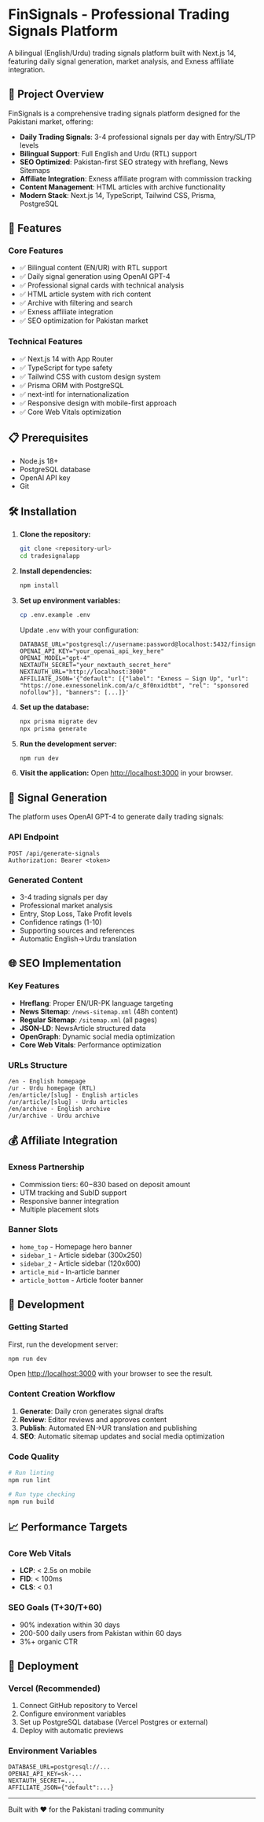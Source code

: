 # FinSignals - Professional Trading Signals Platform

A bilingual (English/Urdu) trading signals platform built with Next.js 14, featuring daily signal generation, market analysis, and Exness affiliate integration.

## 🎯 Project Overview

FinSignals is a comprehensive trading signals platform designed for the Pakistani market, offering:

- **Daily Trading Signals**: 3-4 professional signals per day with Entry/SL/TP levels
- **Bilingual Support**: Full English and Urdu (RTL) support
- **SEO Optimized**: Pakistan-first SEO strategy with hreflang, News Sitemaps
- **Affiliate Integration**: Exness affiliate program with commission tracking
- **Content Management**: HTML articles with archive functionality
- **Modern Stack**: Next.js 14, TypeScript, Tailwind CSS, Prisma, PostgreSQL

## 🚀 Features

### Core Features
- ✅ Bilingual content (EN/UR) with RTL support
- ✅ Daily signal generation using OpenAI GPT-4
- ✅ Professional signal cards with technical analysis
- ✅ HTML article system with rich content
- ✅ Archive with filtering and search
- ✅ Exness affiliate integration
- ✅ SEO optimization for Pakistan market

### Technical Features
- ✅ Next.js 14 with App Router
- ✅ TypeScript for type safety
- ✅ Tailwind CSS with custom design system
- ✅ Prisma ORM with PostgreSQL
- ✅ next-intl for internationalization
- ✅ Responsive design with mobile-first approach
- ✅ Core Web Vitals optimization

## 📋 Prerequisites

- Node.js 18+
- PostgreSQL database
- OpenAI API key
- Git

## 🛠️ Installation

1. **Clone the repository:**
   ```bash
   git clone <repository-url>
   cd tradesignalapp
   ```

2. **Install dependencies:**
   ```bash
   npm install
   ```

3. **Set up environment variables:**
   ```bash
   cp .env.example .env
   ```

   Update `.env` with your configuration:
   ```env
   DATABASE_URL="postgresql://username:password@localhost:5432/finsignals"
   OPENAI_API_KEY="your_openai_api_key_here"
   OPENAI_MODEL="gpt-4"
   NEXTAUTH_SECRET="your_nextauth_secret_here"
   NEXTAUTH_URL="http://localhost:3000"
   AFFILIATE_JSON='{"default": [{"label": "Exness — Sign Up", "url": "https://one.exnessonelink.com/a/c_8f0nxidtbt", "rel": "sponsored nofollow"}], "banners": [...]}'
   ```

4. **Set up the database:**
   ```bash
   npx prisma migrate dev
   npx prisma generate
   ```

5. **Run the development server:**
   ```bash
   npm run dev
   ```

6. **Visit the application:**
   Open [http://localhost:3000](http://localhost:3000) in your browser.

## 🤖 Signal Generation

The platform uses OpenAI GPT-4 to generate daily trading signals:

### API Endpoint
```
POST /api/generate-signals
Authorization: Bearer <token>
```

### Generated Content
- 3-4 trading signals per day
- Professional market analysis
- Entry, Stop Loss, Take Profit levels
- Confidence ratings (1-10)
- Supporting sources and references
- Automatic English→Urdu translation

## 🌐 SEO Implementation

### Key Features
- **Hreflang**: Proper EN/UR-PK language targeting
- **News Sitemap**: `/news-sitemap.xml` (48h content)
- **Regular Sitemap**: `/sitemap.xml` (all pages)
- **JSON-LD**: NewsArticle structured data
- **OpenGraph**: Dynamic social media optimization
- **Core Web Vitals**: Performance optimization

### URLs Structure
```
/en - English homepage
/ur - Urdu homepage (RTL)
/en/article/[slug] - English articles
/ur/article/[slug] - Urdu articles
/en/archive - English archive
/ur/archive - Urdu archive
```

## 💰 Affiliate Integration

### Exness Partnership
- Commission tiers: $60-$830 based on deposit amount
- UTM tracking and SubID support
- Responsive banner integration
- Multiple placement slots

### Banner Slots
- `home_top` - Homepage hero banner
- `sidebar_1` - Article sidebar (300x250)
- `sidebar_2` - Article sidebar (120x600)
- `article_mid` - In-article banner
- `article_bottom` - Article footer banner

## 🚀 Development

### Getting Started

First, run the development server:

```bash
npm run dev
```

Open [http://localhost:3000](http://localhost:3000) with your browser to see the result.

### Content Creation Workflow
1. **Generate**: Daily cron generates signal drafts
2. **Review**: Editor reviews and approves content
3. **Publish**: Automated EN→UR translation and publishing
4. **SEO**: Automatic sitemap updates and social media optimization

### Code Quality
```bash
# Run linting
npm run lint

# Run type checking
npm run build
```

## 📈 Performance Targets

### Core Web Vitals
- **LCP**: < 2.5s on mobile
- **FID**: < 100ms
- **CLS**: < 0.1

### SEO Goals (T+30/T+60)
- 90% indexation within 30 days
- 200-500 daily users from Pakistan within 60 days
- 3%+ organic CTR

## 🚀 Deployment

### Vercel (Recommended)
1. Connect GitHub repository to Vercel
2. Configure environment variables
3. Set up PostgreSQL database (Vercel Postgres or external)
4. Deploy with automatic previews

### Environment Variables
```env
DATABASE_URL=postgresql://...
OPENAI_API_KEY=sk-...
NEXTAUTH_SECRET=...
AFFILIATE_JSON={"default":...}
```

---

Built with ❤️ for the Pakistani trading community
